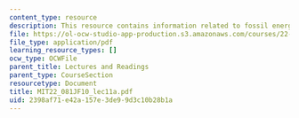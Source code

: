 ```yaml
---
content_type: resource
description: This resource contains information related to fossil energy I.
file: https://ol-ocw-studio-app-production.s3.amazonaws.com/courses/22-081j-introduction-to-sustainable-energy-fall-2010/2398af71e42a157e3de99d3c10b28b1a_MIT22_081JF10_lec11a.pdf
file_type: application/pdf
learning_resource_types: []
ocw_type: OCWFile
parent_title: Lectures and Readings
parent_type: CourseSection
resourcetype: Document
title: MIT22_081JF10_lec11a.pdf
uid: 2398af71-e42a-157e-3de9-9d3c10b28b1a
---
```

